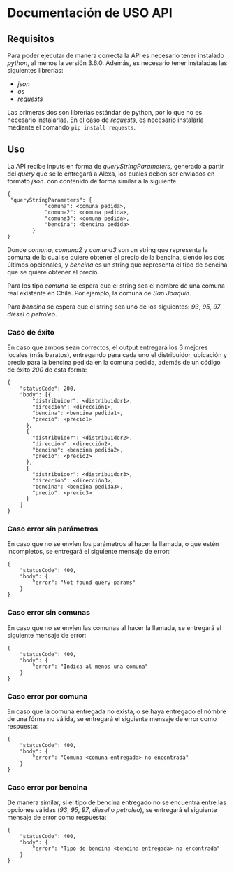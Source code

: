 # Documentación de USO API

## Requisitos

Para poder ejecutar de manera correcta la API es necesario tener instalado *python*, al menos la versión 3.6.0. Además, es necesario tener instaladas las siguientes librerías:
- *json*
- *os*
- *requests*

Las primeras dos son librerías estándar de python, por lo que no es necesario instalarlas. En el caso de *requests*, es necesario instalarla mediante el comando `pip install requests`.

## Uso

La API recibe inputs en forma de *queryStringParameters*, generado a partir del *query* que se le entregará a Alexa, los cuales deben ser enviados en formato *json*. con contenido de forma similar a la siguiente:

```event
{
 "queryStringParameters": {
            "comuna": <comuna pedida>,
            "comuna2": <comuna pedida>,
            "comuna3": <comuna pedida>,
            "bencina": <bencina pedida>
        }
}
```

Donde *comuna*, *comuna2* y *comuna3* son un string que representa la comuna de la cual se quiere obtener el precio de la bencina, siendo los dos últimos opcionales, y *bencina* es un string que representa el tipo de bencina que se quiere obtener el precio.

Para los tipo *comuna* se espera que el string sea el nombre de una comuna real existente en Chile. Por ejemplo, la comuna de *San Joaquín*.

Para *bencina* se espera que el string sea uno de los siguientes: *93*, *95*, *97*, *diesel* o *petroleo*. 

### Caso de éxito
En caso que ambos sean correctos, el output entregará los 3 mejores locales (más baratos), entregando para cada uno el distribuidor, ubicación y precio para la bencina pedida en la comuna pedida, además de un código de éxito *200* de esta forma:

```output
{
    "statusCode": 200,
    "body": [{
        "distribuidor": <distribuidor1>,
        "dirección": <dirección1>,
        "bencina": <bencina pedida1>,
        "precio": <precio1>
      },
      {
        "distribuidor": <distribuidor2>,
        "dirección": <dirección2>,
        "bencina": <bencina pedida2>,
        "precio": <precio2>
      },
      {
        "distribuidor": <distribuidor3>,
        "dirección": <dirección3>,
        "bencina": <bencina pedida3>,
        "precio": <precio3>
      }
    ]
}
```

### Caso error sin parámetros

En caso que no se envíen los parámetros al hacer la llamada, o que estén incompletos, se entregará el siguiente mensaje de error:
  ```output
  {
      "statusCode": 400,
      "body": {
          "error": "Not found query params"
      }
  }
  ```

### Caso error sin comunas

En caso que no se envíen las comunas al hacer la llamada, se entregará el siguiente mensaje de error:
  ```output
  {
      "statusCode": 400,
      "body": {
          "error": "Indica al menos una comuna"
      }
  }
  ```

### Caso error por comuna
En caso que la comuna entregada no exista, o se haya entregado el nómbre de una fórma no válida, se entregará el siguiente mensaje de error como respuesta:
  
  ```output
  {
      "statusCode": 400,
      "body": {
          "error": "Comuna <comuna entregada> no encontrada"
      }
  }
  ```

### Caso error por bencina
De manera similar, si el tipo de bencina entregado no se encuentra entre las opciones válidas (*93*, *95*, *97*, *diesel* o *petroleo*), se entregará el siguiente mensaje de error como respuesta:


```output
{
    "statusCode": 400,
    "body": {
        "error": "Tipo de bencina <bencina entregada> no encontrada"
    }
}
```
